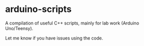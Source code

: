 # arduino-scripts

A compilation of useful C++ scripts, mainly for lab work (Arduino Uno/Teensy).

Let me know if you have issues using the code.
